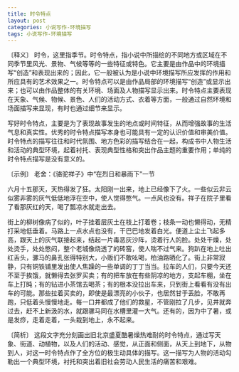 ```yaml
---
title: 时令特点
layout: post
categories: 小说写作-环境描写
tags: 小说写作-环境描写
---
```


〔释义〕 时令，这里指季节。时令特点，指小说中所描绘的不同地方或区域在不同季节里风光、景物、气候等等的一些特征或特色。它主要是由作品中的环境描写“创造”和表现出来的；因此，它一般被认为是小说中环境描写所应发挥的作用和所应具有的艺术效果之一。时令特点可以是由作品局部的环境描写“创造”或显示出来；也可以由作品整体的有关环境、场面及人物描写显示出来。时令特点主要表现在天象、气候、物候、景色、人们的活动方式、衣着等方面，一般通过自然环境和场面描写来显现，有时也通过细节来显示。

写好时令特点，主要是为了表现故事发生的地点或时间特征，从而增强故事的生活气息和真实性。优秀的时令特点描写本身也可能具有一定的认识价值和审美价值。时令特点的描写往往和时代氛围、地方色彩的描写结合在一起，构成书中人物生活和活动的典型环境，起着衬托、表现典型性格和突出作品主题的重要作用；单纯的时令特点描写是没有意义的。

〔示例〕 老舍：《骆驼祥子》中“在烈日和暴雨下”一节

六月十五那天，天热得发了狂。太阳刚一出来，地上已经像下了火。一些似云非云似雾非雾的灰气低低地浮在空中，使人觉得憋气。一点风也没有。祥子在院子里看了看那灰红的天，喝了瓢凉水就走出去。

街上的柳树像病了似的，叶子挂着层灰土在枝上打着卷；枝条一动也懒得动，无精打采地低垂着。马路上一点水点也没有，干巴巴地发着白光。便道上尘土飞起多高，跟天上的灰气联接起来，结起一片毒恶灰沙阵，烫着行人的脸。处处干燥，处处烫手，处处憋闷，整个老城像烧透了的砖窑，使人喘不过气来。狗趴在地上吐出红舌头，骡马的鼻孔张得特别大，小贩们不敢吆喝，柏油路晒化了。街上非常寂静，只有铜铁铺里发出使人焦躁的一些单调的丁丁当当。拉车的人们，只要今天还不至于挨饿，就懒得去张罗买卖；有的把车放在有些阴凉的地方，支起车棚，坐在车上打盹；有的钻进小茶馆去喝茶；有的根本没拉出车来，只到街上看看有没有出车的可能。那些拉着买卖的，即使是最漂亮的小伙子，也居然甘于丢脸，不敢再跑，只低着头慢慢地走。每一口井都成了他们的救星，不管刚拉了几步，见井就奔过去，赶不上新汲的水，就跟骡马同在水槽里灌一大气。还有的，因为中了暑，或是发痧，走着走着，一头栽到地上，永不起来。

〔简析〕 这段文字充分刻画出旧北京盛夏酷暑燥热难耐的时令特点，通过写天象、街道、动植物，以及人们的活动、感觉，从正面和侧面，从天上到地下，从物到人，对这一时令特点作了全方位的极生动具体的描写。这一描写为人物的活动勾勒出一个典型环境，衬托和突出着旧社会劳动人民生活的痛苦和艰难。 